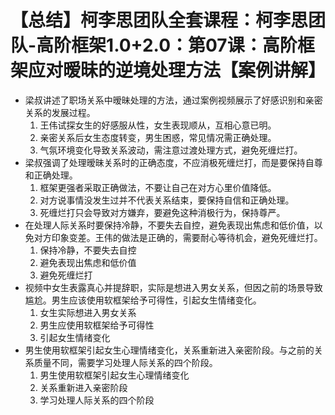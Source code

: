 # 【总结】柯李思团队全套课程：柯李思团队-高阶框架1.0+2.0：第07课：高阶框架应对暧昧的逆境处理方法【案例讲解】

-   梁叔讲述了职场关系中暧昧处理的方法，通过案例视频展示了好感识别和亲密关系的发展过程。
    1.  王伟试探女生的好感服从性，女生表现顺从，互相心意已明。
    2.  亲密关系后女生态度转变，男生困惑，常见情况需正确处理。
    3.  气氛环境变化导致关系波动，需注意过渡处理方式，避免死缠烂打。
-   梁叔强调了处理暧昧关系时的正确态度，不应消极死缠烂打，而是要保持自尊和正确处理。
    1.  框架更强者采取正确做法，不要让自己在对方心里价值降低。
    2.  对方说事情没发生过并不代表关系结束，要保持自信和正确处理。
    3.  死缠烂打只会导致对方嫌弃，要避免这种消极行为，保持尊严。
-   在处理人际关系时要保持冷静，不要失去自控，避免表现出焦虑和低价值，以免对方印象变差。王伟的做法是正确的，需要耐心等待机会，避免死缠烂打。
    1.  保持冷静，不要失去自控
    2.  避免表现出焦虑和低价值
    3.  避免死缠烂打
-   视频中女生表露真心并提辞职，实际是想进入男女关系，但因之前的场景导致尴尬。男生应该使用软框架给予可得性，引起女生情绪变化。
    1.  女生实际想进入男女关系
    2.  男生应使用软框架给予可得性
    3.  引起女生情绪变化
-   男生使用软框架引起女生心理情绪变化，关系重新进入亲密阶段。与之前的关系质量不同，需要学习处理人际关系的四个阶段。
    1.  男生使用软框架引起女生心理情绪变化
    2.  关系重新进入亲密阶段
    3.  学习处理人际关系的四个阶段